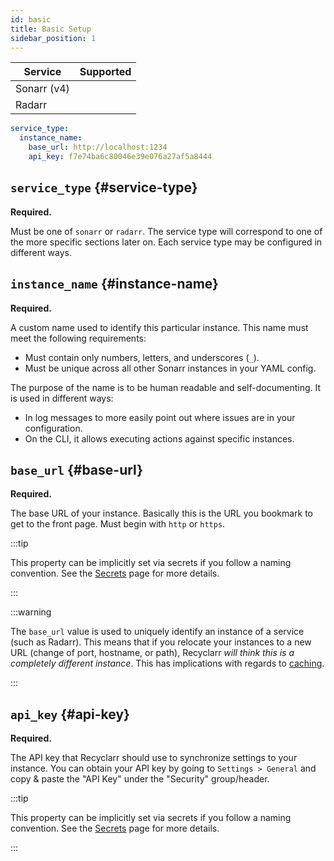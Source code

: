 ```yaml
---
id: basic
title: Basic Setup
sidebar_position: 1
---
```


| Service     |                        Supported                         |
| ----------- | :------------------------------------------------------: |
| Sonarr (v4) | <icon icon="mdi:check-bold" height="24" color="green" /> |
| Radarr      | <icon icon="mdi:check-bold" height="24" color="green" /> |

```yml
service_type:
  instance_name:
    base_url: http://localhost:1234
    api_key: f7e74ba6c80046e39e076a27af5a8444
```

## `service_type` {#service-type}

**Required.**

Must be one of `sonarr` or `radarr`. The service type will correspond to one of the more specific
sections later on. Each service type may be configured in different ways.

## `instance_name` {#instance-name}

**Required.**

A custom name used to identify this particular instance. This name must meet the following
requirements:

- Must contain only numbers, letters, and underscores (`_`).
- Must be unique across all other Sonarr instances in your YAML config.

The purpose of the name is to be human readable and self-documenting. It is used in different ways:

- In log messages to more easily point out where issues are in your configuration.
- On the CLI, it allows executing actions against specific instances.

## `base_url` {#base-url}

**Required.**

The base URL of your instance. Basically this is the URL you bookmark to get to the front page. Must
begin with `http` or `https`.

:::tip

This property can be implicitly set via secrets if you follow a naming convention. See the
[Secrets][impliciturlkey] page for more details.

:::

:::warning

The `base_url` value is used to uniquely identify an instance of a service (such as Radarr). This
means that if you relocate your instances to a new URL (change of port, hostname, or path),
Recyclarr *will think this is a completely different instance*. This has implications with regards
to [caching].

[caching]: /behavior/cache.md#relocating

:::

## `api_key` {#api-key}

**Required.**

The API key that Recyclarr should use to synchronize settings to your instance. You can obtain your
API key by going to `Settings > General` and copy & paste the "API Key" under the "Security"
group/header.

:::tip

This property can be implicitly set via secrets if you follow a naming convention. See the
[Secrets][impliciturlkey] page for more details.

:::

[impliciturlkey]: /yaml/secrets-reference.md#implicit-url-key
